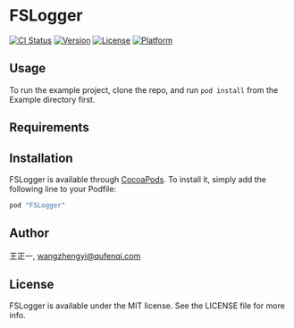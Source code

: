 # FSLogger

[![CI Status](http://img.shields.io/travis/王正一/FSLogger.svg?style=flat)](https://travis-ci.org/王正一/FSLogger)
[![Version](https://img.shields.io/cocoapods/v/FSLogger.svg?style=flat)](http://cocoapods.org/pods/FSLogger)
[![License](https://img.shields.io/cocoapods/l/FSLogger.svg?style=flat)](http://cocoapods.org/pods/FSLogger)
[![Platform](https://img.shields.io/cocoapods/p/FSLogger.svg?style=flat)](http://cocoapods.org/pods/FSLogger)

## Usage

To run the example project, clone the repo, and run `pod install` from the Example directory first.

## Requirements

## Installation

FSLogger is available through [CocoaPods](http://cocoapods.org). To install
it, simply add the following line to your Podfile:

```ruby
pod "FSLogger"
```

## Author

王正一, wangzhengyi@qufenqi.com

## License

FSLogger is available under the MIT license. See the LICENSE file for more info.
